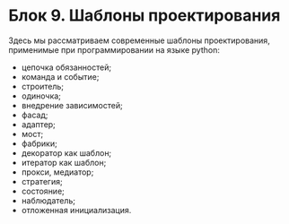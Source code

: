 # Блок 9. Шаблоны проектирования

Здесь мы рассматриваем современные шаблоны проектирования, применимые при программировании на языке python:
- цепочка обязанностей;
- команда и событие;
- строитель;
- одиночка;
- внедрение зависимостей;
- фасад;
- адаптер;
- мост;
- фабрики;
- декоратор как шаблон;
- итератор как шаблон;
- прокси, медиатор;
- стратегия;
- состояние;
- наблюдатель;
- отложенная инициализация.